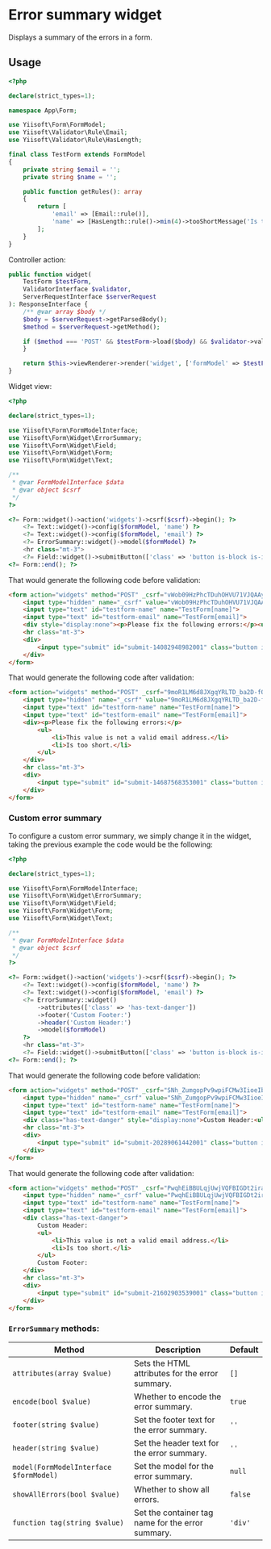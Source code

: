 # Error summary widget

Displays a summary of the errors in a form.

## Usage

```php
<?php

declare(strict_types=1);

namespace App\Form;

use Yiisoft\Form\FormModel;
use Yiisoft\Validator\Rule\Email;
use Yiisoft\Validator\Rule\HasLength;

final class TestForm extends FormModel
{
    private string $email = '';
    private string $name = '';

    public function getRules(): array
    {
        return [
            'email' => [Email::rule()],
            'name' => [HasLength::rule()->min(4)->tooShortMessage('Is too short.')],
        ];
    } 
}
```

Controller action:
```php
public function widget(
    TestForm $testForm,
    ValidatorInterface $validator,
    ServerRequestInterface $serverRequest
): ResponseInterface {
    /** @var array $body */
    $body = $serverRequest->getParsedBody();
    $method = $serverRequest->getMethod();

    if ($method === 'POST' && $testForm->load($body) && $validator->validate($testForm)->isValid()) {
    }

    return $this->viewRenderer->render('widget', ['formModel' => $testForm]);
}
```

Widget view:

```php
<?php

declare(strict_types=1);

use Yiisoft\Form\FormModelInterface;
use Yiisoft\Form\Widget\ErrorSummary;
use Yiisoft\Form\Widget\Field;
use Yiisoft\Form\Widget\Form;
use Yiisoft\Form\Widget\Text;

/**
 * @var FormModelInterface $data
 * @var object $csrf
 */
?>

<?= Form::widget()->action('widgets')->csrf($csrf)->begin(); ?>
    <?= Text::widget()->config($formModel, 'name') ?>
    <?= Text::widget()->config($formModel, 'email') ?>
    <?= ErrorSummary::widget()->model($formModel) ?>
    <hr class="mt-3">
    <?= Field::widget()->submitButton(['class' => 'button is-block is-info is-fullwidth', 'value' => 'Save']); ?>
<?= Form::end(); ?>
```

That would generate the following code before validation:

```html
<form action="widgets" method="POST" _csrf="vWob09HzPhcTDuhOHVU71VJQAAymEm2Hysn_8QN1Y8qOXWK9tKd9J2RYsDd8DVqNJGcxduVIAvOMrq3FSjQpoQ==">
    <input type="hidden" name="_csrf" value="vWob09HzPhcTDuhOHVU71VJQAAymEm2Hysn_8QN1Y8qOXWK9tKd9J2RYsDd8DVqNJGcxduVIAvOMrq3FSjQpoQ==">
    <input type="text" id="testform-name" name="TestForm[name]">
    <input type="text" id="testform-email" name="TestForm[email]">
    <div style="display:none"><p>Please fix the following errors:</p><ul></ul></div>
    <hr class="mt-3">
    <div>
        <input type="submit" id="submit-14082948982001" class="button is-block is-info is-fullwidth" name="submit-14082948982001" value="Save">
    </div>
</form>
```

That would generate the following code after validation:
```html
<form action="widgets" method="POST" _csrf="9moR1LM6d8JXgqYRLTD_ba2D-fQNRSyXTddnFUQIU1XFXWi61m408iDU_mhMaJ4127TIjk4fQ-MLsDUhDUkZPg==">
    <input type="hidden" name="_csrf" value="9moR1LM6d8JXgqYRLTD_ba2D-fQNRSyXTddnFUQIU1XFXWi61m408iDU_mhMaJ4127TIjk4fQ-MLsDUhDUkZPg==">
    <input type="text" id="testform-name" name="TestForm[name]">
    <input type="text" id="testform-email" name="TestForm[email]">
    <div><p>Please fix the following errors:</p>
        <ul>
            <li>This value is not a valid email address.</li>
            <li>Is too short.</li>
        </ul>
    </div>
    <hr class="mt-3">
    <div>
        <input type="submit" id="submit-14687568353001" class="button is-block is-info is-fullwidth" name="submit-14687568353001" value="Save">
    </div>
</form>
```

### Custom error summary

To configure a custom error summary, we simply change it in the widget, taking the previous example the code would be the following: 

```php
<?php

declare(strict_types=1);

use Yiisoft\Form\FormModelInterface;
use Yiisoft\Form\Widget\ErrorSummary;
use Yiisoft\Form\Widget\Field;
use Yiisoft\Form\Widget\Form;
use Yiisoft\Form\Widget\Text;

/**
 * @var FormModelInterface $data
 * @var object $csrf
 */
?>

<?= Form::widget()->action('widgets')->csrf($csrf)->begin(); ?>
    <?= Text::widget()->config($formModel, 'name') ?>
    <?= Text::widget()->config($formModel, 'email') ?>
    <?= ErrorSummary::widget()
        ->attributes(['class' => 'has-text-danger'])
        ->footer('Custom Footer:')
        ->header('Custom Header:')
        ->model($formModel)
    ?>
    <hr class="mt-3">
    <?= Field::widget()->submitButton(['class' => 'button is-block is-info is-fullwidth', 'value' => 'Save']); ?>
<?= Form::end(); ?>
```

That would generate the following code before validation:

```html
<form action="widgets" method="POST" _csrf="SNh_ZumgopPv9wpiFCMw3IioeIbaQ9w54dYmh0XRanl77wYIjPTho5ihUht1e1GE_p9J_JkZs02nsXSzDJAgEg==">    
    <input type="hidden" name="_csrf" value="SNh_ZumgopPv9wpiFCMw3IioeIbaQ9w54dYmh0XRanl77wYIjPTho5ihUht1e1GE_p9J_JkZs02nsXSzDJAgEg==">
    <input type="text" id="testform-name" name="TestForm[name]">
    <input type="text" id="testform-email" name="TestForm[email]">
    <div class="has-text-danger" style="display:none">Custom Header:<ul></ul>Custom Footer:</div>
    <hr class="mt-3">
    <div>
        <input type="submit" id="submit-20289061442001" class="button is-block is-info is-fullwidth" name="submit-20289061442001" value="Save">
    </div>
</form>
```

That would generate the following code after validation:

```html
<form action="widgets" method="POST" _csrf="PwqhEiBBULqjUwjVQFBIGDt2iral9LmaJNOkfEJe-BcMPdh8RRUTitQFUKwhCClATUG7zOau1u5itPZICx-yfA==">
    <input type="hidden" name="_csrf" value="PwqhEiBBULqjUwjVQFBIGDt2iral9LmaJNOkfEJe-BcMPdh8RRUTitQFUKwhCClATUG7zOau1u5itPZICx-yfA==">
    <input type="text" id="testform-name" name="TestForm[name]">
    <input type="text" id="testform-email" name="TestForm[email]">
    <div class="has-text-danger">
        Custom Header:
        <ul>
            <li>This value is not a valid email address.</li>
            <li>Is too short.</li>
        </ul>
        Custom Footer:
    </div>
    <hr class="mt-3">
    <div>
        <input type="submit" id="submit-21602903539001" class="button is-block is-info is-fullwidth" name="submit-21602903539001" value="Save">
    </div>
</form>
```

### `ErrorSummary` methods:

Method | Description | Default
-------|-------------|---------
`attributes(array $value)` | Sets the HTML attributes for the error summary. | `[]`
`encode(bool $value)` | Whether to encode the error summary. | `true`
`footer(string $value)` | Set the footer text for the error summary. | `''`
`header(string $value)` | Set the header text for the error summary. | `''`
`model(FormModelInterface $formModel)` | Set the model for the error summary. | `null`
`showAllErrors(bool $value)` | Whether to show all errors. | `false`
`function tag(string $value)` | Set the container tag name for the error summary. | `'div'`
